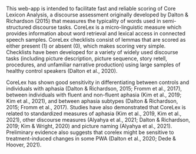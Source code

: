 This web-app is intended to facilitate fast and reliable scoring of Core Lexicon Analysis, 
a discourse assessment originally developed by Dalton & Richardson (2015) that measures the typicality of words used in semi-structured discourse tasks. CoreLex is a micro-linguistic measure which provides information about word retrieval and lexical access in connected speech samples. CoreLex checklists consist of lemmas that are scored as either present (1) or absent (0), which makes scoring very simple. Checklists have been developed for a variety of widely used discourse tasks (including picture description, picture sequence, story retell, procedures, and unfamiliar narrative production) using large samples of healthy control speakers (Dalton et al., 2020).

CoreLex has shown good sensitivity in differentiating between controls and individuals with aphasia (Dalton & Richardson, 2015; Fromm et al., 2017), between individuals with fluent and non-fluent aphasia (Kim et al., 2019; Kim et al., 2021), and between aphasia subtypes (Dalton & Richardson, 2015; Fromm et al., 2017). Studies have also demonstrated that CoreLex is related to standardized measures of aphasia (Kim et al., 2019, Kim et al., 2021), other discourse measures (Alyahya et al., 2021; Dalton & Richardson, 2019; Kim & Wright, 2020) and picture naming (Alyahya et al., 2021). Preliminary evidence also suggests that corelex might be sensitive to treatment-induced changes in some PWA (Dalton et al., 2020; Dede & Hoover, 2021).





